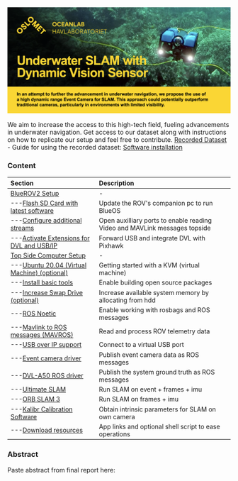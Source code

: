<img src="Docs/Poster.png" alt="Header of Academic Poster" title="Poster" width="1920" />

We aim to increase the access to this high-tech field, fueling advancements in underwater navigation. Get access to our dataset along with instructions on how to replicate our setup and feel free to contribute.
[Recorded Dataset](Docs/dataset.md) - Guide for using the recorded dataset:
[Software installation](Docs/installation.md)

### Content

| Section | Description |
| :--- | :--- |
| [BlueROV2 Setup](#bluerov2) | - |
| ---[Flash SD Card with latest software](#Flash-SD-Card-with-latest-software) | Update the ROV's companion pc to run BlueOS |
| ---[Configure additional streams](#Configure-additional-streams) | Open auxilliary ports to enable reading Video and MAVLink messages topside |
| ---[Activate Extensions for DVL and USB/IP](#Activate-Extensions) | Forward USB and integrate DVL with Pixhawk |
| [Top Side Computer Setup](#top-side-computer) | - |
| ---[Ubuntu 20.04 (Virtual Machine) (optional)](#ubuntu-2004-virtual-machine-optional) | Getting started with a KVM (virtual machine) |
| ---[Install basic tools](#Getting-started) | Enable building open source packages |
| ---[Increase Swap Drive (optional)](#increase-swap-drive-optional) | Increase available system memory by allocating from hdd |
| ---[ROS Noetic](#ros-noetic) | Enable working with rosbags and ROS messages |
| ---[Mavlink to ROS messages (MAVROS)](#mavlink-to-ros-mavros) | Read and process ROV telemetry data |
| ---[USB over IP support](#install-virtualhere-usb-over-ip-support) | Connect to a virtual USB port |
| ---[Event camera driver](#install-the-ros-enabled-event-camera-driver) | Publish event camera data as ROS messages |
| ---[DVL-A50 ROS driver](#DVL-A50-ROS-Driver) | Publish the system ground truth as ROS messages |
| ---[Ultimate SLAM](#install-ultimate-slam) | Run SLAM on event + frames + imu |
| ---[ORB SLAM 3](#Install-ORB-SLAM-3) | Run SLAM on frames + imu |
| ---[Kalibr Calibration Software](#calibration-software-if-using-your-own-equipment) | Obtain intrinsic parameters for SLAM on own camera |
| ---[Download resources](#Download) | App links and optional shell script to ease operations |




### Abstract
Paste abstract from final report here:


